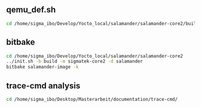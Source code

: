 ## qemu_def.sh
```bash
cd /home/sigma_ibo/Develop/Yocto_local/salamander/salamander-core2/build/tmp/deploy/qemu/sigmatek-core2/salamander-image
```

## bitbake
```bash
cd /home/sigma_ibo/Develop/Yocto_local/salamander/salamander-core2
../init.sh -b build -m sigmatek-core2 -d salamander
bitbake salamander-image -k
```

## trace-cmd analysis
```bash
cd /home/sigma_ibo/Desktop/Masterarbeit/documentation/trace-cmd/
```